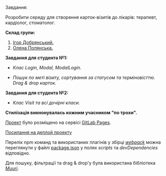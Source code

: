 Завдання:

Розробити середу для створення карток-візитів до лікарів: терапевт, кардіолог, стоматолог.


**Склад групи:**

1. [Ігор Добрянський.](https://gitlab.com/ar4er)
2. [Олена Полянська.](https://gitlab.com/helenpolyanskaya)

**Завдання для студента №1:**

- _Клас Login, Modal, ModalLogin._

- _Пошук по меті візиту, сортування за статусом та терміновісттю. Drag & drop карток._

**Завдання для студента №2:**

- _Клас Visit та всі дочірні класи._

**Стилізація викнонувалась кожним учасником "по трохи".**

[Проект](https://gitlab.com/ar4er/step_project-clinic) було розміщено на сервісі [GitLab Pages](https://docs.gitlab.com/ee/user/project/pages/).

[Посилання на деплой проекту](https://ar4er.gitlab.io/step_project-clinic/)

Перелік npm команд та використаних плагінів у збірці [_webpack_](https://webpack.js.org/) можна переглянути у файлі [package.json](https://gitlab.com/ar4er/step_project-clinic/-/blob/main/package.json) у полях _scripts_ та _devDependencies_ відповідно.

Для пошуку, фільтрації та drag & drop'у була використана бібліотека [_Muuri_](https://docs.muuri.dev/).
